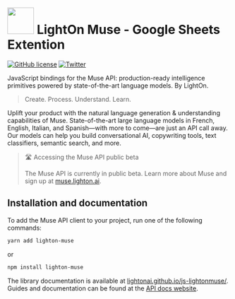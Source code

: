 # <img src="https://muse.lighton.ai/img/logo.ed57408e.png" width="60" /> LightOn Muse - Google Sheets Extention

[![GitHub license](https://img.shields.io/badge/license-MIT-blue.svg)](LICENSE) [![Twitter](https://img.shields.io/twitter/follow/LightOnIO?style=social)](https://twitter.com/LightOnIO)

JavaScript bindings for the Muse API: production-ready intelligence primitives powered by state-of-the-art language models. By LightOn.

> Create. Process. Understand. Learn.

Uplift your product with the natural language generation & understanding capabilities of Muse. State-of-the-art large language models in French, English, Italian, and Spanish—with more to come—are just an API call away. Our models can help you build conversational AI, copywriting tools, text classifiers, semantic search, and more.

> 🛣️ Accessing the Muse API public beta
>
> The Muse API is currently in public beta. Learn more about Muse and sign up at [muse.lighton.ai](https://muse.lighton.ai/).

## Installation and documentation

To add the Muse API client to your project, run one of the following commands:

```bash
yarn add lighton-muse
```

or

```bash
npm install lighton-muse
```

The library documentation is available at [lightonai.github.io/js-lightonmuse/](https://lightonai.github.io/js-lightonmuse/).
Guides and documentation can be found at the [API docs website](https://muse-docs.lighton.ai).
